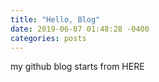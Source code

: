 ```yaml
---
title: "Hello, Blog"
date: 2019-06-07 01:48:28 -0400
categories: posts
---
```


my github blog starts from HERE
